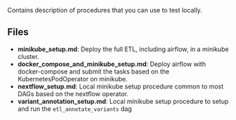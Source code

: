 Contains description of procedures that you can use to test locally.

## Files

- **minikube_setup.md**: Deploy the full ETL, including airflow, in a minikube cluster.
- **docker_compose_and_minikube_setup.md**: Deploy airflow with docker-compose and submit the tasks based on the KubernetesPodOperator on minikube.
- **nextflow_setup.md**: Local minikube setup procedure common to most DAGs based on the nextflow operator.
- **variant_annotation_setup.md**: Local minikube setup procedure to setup and run the `etl_annotate_variants` dag
